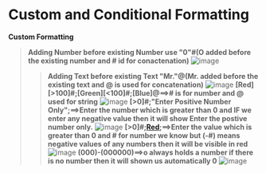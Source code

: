 # Custom and Conditional Formatting
**Custom Formatting**
>**Adding Number before existing Number use "0"#(O added before the existing number and # id for conactenation)**
![image](https://github.com/Peacock333/Excel/assets/142161753/dea5f81a-bd41-4c3c-90a1-e412a70c84b2)
>>**Adding Text before existing Text "Mr."@(Mr. added before the existing text and @ is used for concatenation)** 
![image](https://github.com/Peacock333/Excel/assets/142161753/24d360fe-c958-4e2d-89f7-7913a5117e40)
>>**[Red][>100]#;[Green][<100]#;[Blue]@==># is for number and @ used for string**
![image](https://github.com/Peacock333/Excel/assets/142161753/22e966fd-6f07-470e-a1ac-aa77231dcc3f)
**[>0]#;"Enter Positive Number Only";==>Enter the number which is greater than 0 and IF we enter any
>>negative value then it will show Enter the postive number only.**
![image](https://github.com/Peacock333/Excel/assets/142161753/b6a5719d-40df-435e-af7d-c2e861834cf4)
>>**[>0]#;[Red](-#);==>Enter the value which is greater than 0 and # for number we know but (-#) means
>>negative values of any numbers then it will be visible in red**
>>![image](https://github.com/Peacock333/Excel/assets/142161753/123d6e98-4279-4ccd-a40b-88f287620c4d)
>>**(000)-(000000)==>o always holds a number if there is no number then it will shown us automatically
0**
>>![image](https://github.com/Peacock333/Excel/assets/142161753/fb0680f9-86b9-4ef6-a19b-cf79ac119f10)





